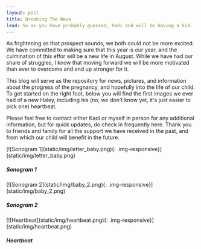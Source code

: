 ```yaml
---
layout: post
title: Breaking The News
lead: So as you have probably guessed, Kadi and will be having a kid.
---
```


As frightening as that prospect sounds, we both could not be more excited. We have committed to making sure that this year is our year, and the culmination of this effor will be a new life in August. While we have had our share of struggles, I know that moving forward we will be more motivated than ever to overcome and end up stronger for it.

This blog will serve as the repository for news, pictures, and information about the progress of the pregnancy, and hopefully into the life of our child. To get started on the right foot, below you will find the first images we ever had of a new Haley, including his (no, we don't know yet, it's just easier to pick one) heartbeat.

Please feel free to contact either Kadi or myself in person for any additional information, but for quick updates, do check in frequently here. Thank you to friends and family for all the support we have received in the past, and from which our child will benefit in the future.

<div class="row">

<div class="col-md-4 thumbnail" markdown="1">
[![Sonogram 1](static/img/letter_baby.png){: .img-responsive}](static/img/letter_baby.png)

<div class="caption">
<h5>Sonogram 1</h5>
</div>
</div>

<div class="col-md-4 thumbnail" markdown="1">
[![Sonogram 2](static/img/baby_2.png){: .img-responsive}](static/img/baby_2.png)

<div class="caption">
<h5>Sonogram 2</h5>
</div>
</div>

<div class="col-md-4 thumbnail" markdown="1">
[![Heartbeat](static/img/heartbeat.png){: .img-responsive}](static/img/heartbeat.png)

<div class="caption">
<h5>Heartbeat</h5>
</div>
</div>

</div>
